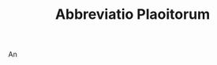 ---
title: Abbreviatio Plaoitorum
letter: A
permalink: "/definitions/bld-abbreviatio-plaoitorum.html"
body: An
published_at: '2018-07-07'
source: Black's Law Dictionary 2nd Ed (1910)
layout: post
---